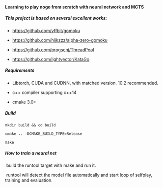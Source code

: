 #### Learning to play nogo from scratch with neural network and MCTS

##### This project is based on several excellent works:

- https://github.com/yffbit/gomoku

- https://github.com/hijkzzz/alpha-zero-gomoku

- https://github.com/progschj/ThreadPool

- https://github.com/lightvector/KataGo


##### Requirements

- Libtorch, CUDA and CUDNN, with matched version. 10.2 recommended.
- c++ compiler supporting c++14

- cmake 3.0+


##### Build

```
mkdir build && cd build

cmake .. -DCMAKE_BUILD_TYPE=Release

make
```

##### How to train a neural net

​	build the runtool target with make and run it.

​	runtool will detect the model file automatically and start loop of selfplay, training and evaluation.

